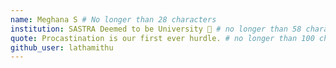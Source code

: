 ```yaml
---
name: Meghana S # No longer than 28 characters
institution: SASTRA Deemed to be University 🚩 # no longer than 58 characters
quote: Procastination is our first ever hurdle. # no longer than 100 characters, avoid using quotes(") to guarantee the format remains the same.
github_user: lathamithu
---
```

